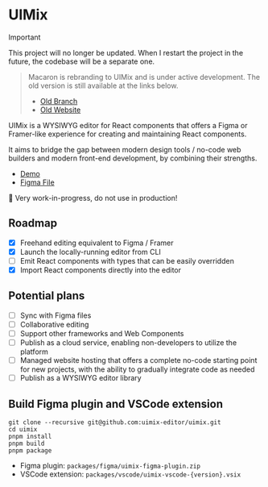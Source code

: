 # UIMix

> [!IMPORTANT]  
> This project will no longer be updated. When I restart the project in the future, the codebase will be a separate one.

> Macaron is rebranding to UIMix and is under active development. The old version is still available at the links below.
>
> - [Old Branch](https://github.com/uimix-editor/uimix/tree/old)
> - [Old Website](https://macaron-elements.com/)

UIMix is a WYSIWYG editor for React components that offers a Figma or Framer-like experience for creating and maintaining React components.

It aims to bridge the gap between modern design tools / no-code web builders and modern front-end development, by combining their strengths.

- [Demo](https://uimix-editor.vercel.app/)
- [Figma File](https://www.figma.com/file/Ec45PJS7toeZIZWXKBYthG/UIMix-editor?node-id=0%3A1&t=5n9xAh34Qj7xe1Pc-1)

🚧 Very work-in-progress, do not use in production!

## Roadmap

- [x] Freehand editing equivalent to Figma / Framer
- [x] Launch the locally-running editor from CLI
- [ ] Emit React components with types that can be easily overridden
- [x] Import React components directly into the editor

## Potential plans

- [ ] Sync with Figma files
- [ ] Collaborative editing
- [ ] Support other frameworks and Web Components
- [ ] Publish as a cloud service, enabling non-developers to utilize the platform
- [ ] Managed website hosting that offers a complete no-code starting point for new projects, with the ability to gradually integrate code as needed
- [ ] Publish as a WYSIWYG editor library

## Build Figma plugin and VSCode extension

```
git clone --recursive git@github.com:uimix-editor/uimix.git
cd uimix
pnpm install
pnpm build
pnpm package
```

- Figma plugin: `packages/figma/uimix-figma-plugin.zip`
- VSCode extension: `packages/vscode/uimix-vscode-{version}.vsix`
